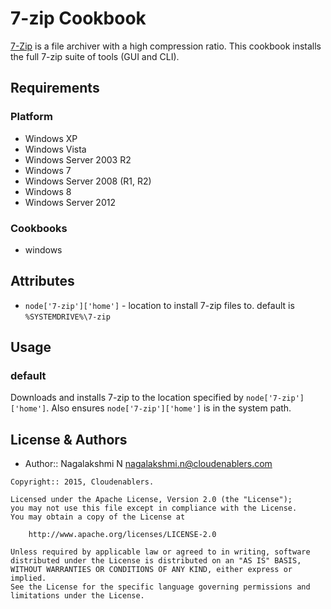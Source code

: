 7-zip Cookbook
==============
[7-Zip](http://www.7-zip.org/) is a file archiver with a high compression ratio. This cookbook installs the full 7-zip suite of tools (GUI and CLI).


Requirements
------------
### Platform
- Windows XP
- Windows Vista
- Windows Server 2003 R2
- Windows 7
- Windows Server 2008 (R1, R2)
- Windows 8
- Windows Server 2012

### Cookbooks
- windows


Attributes
----------
- `node['7-zip']['home']` - location to install 7-zip files to.  default is `%SYSTEMDRIVE%\7-zip`


Usage
-----
### default
Downloads and installs 7-zip to the location specified by `node['7-zip']['home']`.  Also ensures `node['7-zip']['home']` is in the system path.


License & Authors
-----------------
- Author:: Nagalakshmi N <nagalakshmi.n@cloudenablers.com>

```text
Copyright:: 2015, Cloudenablers.

Licensed under the Apache License, Version 2.0 (the "License");
you may not use this file except in compliance with the License.
You may obtain a copy of the License at

    http://www.apache.org/licenses/LICENSE-2.0

Unless required by applicable law or agreed to in writing, software
distributed under the License is distributed on an "AS IS" BASIS,
WITHOUT WARRANTIES OR CONDITIONS OF ANY KIND, either express or implied.
See the License for the specific language governing permissions and
limitations under the License.
```
